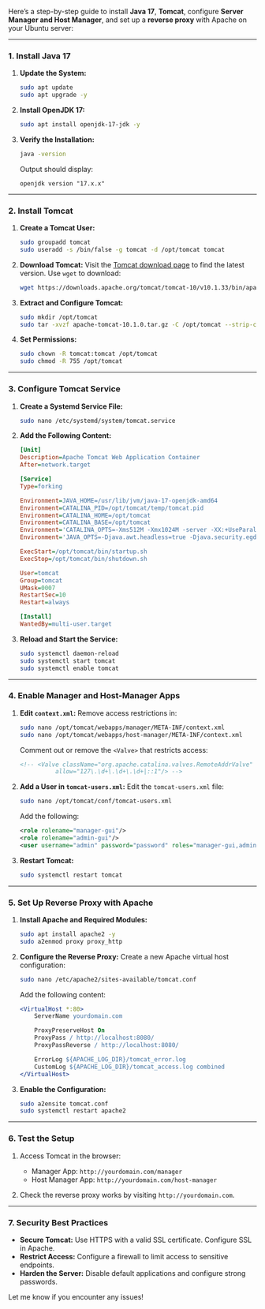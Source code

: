 Here’s a step-by-step guide to install **Java 17**, **Tomcat**, configure **Server Manager and Host Manager**, and set up a **reverse proxy** with Apache on your Ubuntu server:

---

### **1. Install Java 17**
1. **Update the System:**
   ```bash
   sudo apt update
   sudo apt upgrade -y
   ```

2. **Install OpenJDK 17:**
   ```bash
   sudo apt install openjdk-17-jdk -y
   ```

3. **Verify the Installation:**
   ```bash
   java -version
   ```

   Output should display:
   ```
   openjdk version "17.x.x"
   ```

---

### **2. Install Tomcat**
1. **Create a Tomcat User:**
   ```bash
   sudo groupadd tomcat
   sudo useradd -s /bin/false -g tomcat -d /opt/tomcat tomcat
   ```

2. **Download Tomcat:**
   Visit the [Tomcat download page](https://tomcat.apache.org/download-10.cgi) to find the latest version. Use `wget` to download:
   ```bash
   wget https://downloads.apache.org/tomcat/tomcat-10/v10.1.33/bin/apache-tomcat-10.1.33.tar.gz
   ```

3. **Extract and Configure Tomcat:**
   ```bash
   sudo mkdir /opt/tomcat
   sudo tar -xvzf apache-tomcat-10.1.0.tar.gz -C /opt/tomcat --strip-components=1
   ```

4. **Set Permissions:**
   ```bash
   sudo chown -R tomcat:tomcat /opt/tomcat
   sudo chmod -R 755 /opt/tomcat
   ```

---

### **3. Configure Tomcat Service**
1. **Create a Systemd Service File:**
   ```bash
   sudo nano /etc/systemd/system/tomcat.service
   ```

2. **Add the Following Content:**
   ```ini
   [Unit]
   Description=Apache Tomcat Web Application Container
   After=network.target

   [Service]
   Type=forking

   Environment=JAVA_HOME=/usr/lib/jvm/java-17-openjdk-amd64
   Environment=CATALINA_PID=/opt/tomcat/temp/tomcat.pid
   Environment=CATALINA_HOME=/opt/tomcat
   Environment=CATALINA_BASE=/opt/tomcat
   Environment='CATALINA_OPTS=-Xms512M -Xmx1024M -server -XX:+UseParallelGC'
   Environment='JAVA_OPTS=-Djava.awt.headless=true -Djava.security.egd=file:/dev/./urandom'

   ExecStart=/opt/tomcat/bin/startup.sh
   ExecStop=/opt/tomcat/bin/shutdown.sh

   User=tomcat
   Group=tomcat
   UMask=0007
   RestartSec=10
   Restart=always

   [Install]
   WantedBy=multi-user.target
   ```

3. **Reload and Start the Service:**
   ```bash
   sudo systemctl daemon-reload
   sudo systemctl start tomcat
   sudo systemctl enable tomcat
   ```

---

### **4. Enable Manager and Host-Manager Apps**
1. **Edit `context.xml`:**
   Remove access restrictions in:
   ```bash
   sudo nano /opt/tomcat/webapps/manager/META-INF/context.xml
   sudo nano /opt/tomcat/webapps/host-manager/META-INF/context.xml
   ```
   Comment out or remove the `<Valve>` that restricts access:
   ```xml
   <!-- <Valve className="org.apache.catalina.valves.RemoteAddrValve"
             allow="127\.\d+\.\d+\.\d+|::1"/> -->
   ```

2. **Add a User in `tomcat-users.xml`:**
   Edit the `tomcat-users.xml` file:
   ```bash
   sudo nano /opt/tomcat/conf/tomcat-users.xml
   ```
   Add the following:
   ```xml
   <role rolename="manager-gui"/>
   <role rolename="admin-gui"/>
   <user username="admin" password="password" roles="manager-gui,admin-gui"/>
   ```

3. **Restart Tomcat:**
   ```bash
   sudo systemctl restart tomcat
   ```

---

### **5. Set Up Reverse Proxy with Apache**
1. **Install Apache and Required Modules:**
   ```bash
   sudo apt install apache2 -y
   sudo a2enmod proxy proxy_http
   ```

2. **Configure the Reverse Proxy:**
   Create a new Apache virtual host configuration:
   ```bash
   sudo nano /etc/apache2/sites-available/tomcat.conf
   ```

   Add the following content:
   ```apache
   <VirtualHost *:80>
       ServerName yourdomain.com

       ProxyPreserveHost On
       ProxyPass / http://localhost:8080/
       ProxyPassReverse / http://localhost:8080/

       ErrorLog ${APACHE_LOG_DIR}/tomcat_error.log
       CustomLog ${APACHE_LOG_DIR}/tomcat_access.log combined
   </VirtualHost>
   ```

3. **Enable the Configuration:**
   ```bash
   sudo a2ensite tomcat.conf
   sudo systemctl restart apache2
   ```

---

### **6. Test the Setup**
1. Access Tomcat in the browser:
   - Manager App: `http://yourdomain.com/manager`
   - Host Manager App: `http://yourdomain.com/host-manager`

2. Check the reverse proxy works by visiting `http://yourdomain.com`.

---

### **7. Security Best Practices**
- **Secure Tomcat:** Use HTTPS with a valid SSL certificate. Configure SSL in Apache.
- **Restrict Access:** Configure a firewall to limit access to sensitive endpoints.
- **Harden the Server:** Disable default applications and configure strong passwords.

Let me know if you encounter any issues!

